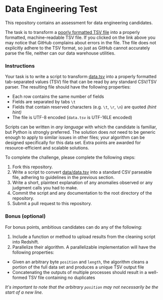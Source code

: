 # Data Engineering Test

This repository contains an assessment for data engineering candidates.

The task is to transform a [poorly formatted TSV file](https://github.com/msropp/data-challenge/blob/master/data/data.tsv)
into a properly formatted, machine-readable TSV file. If you clicked on the link above you may notice that GitHub complains about
errors in the file. The file does not explicitly adhere to the TSV format, so just as GitHub cannot accurately parse the file,
neither can our data warehouse utilities.

### Instructions

Your task is to write a script to transform [data.tsv](https://github.com/msropp/data-challenge/blob/master/data/data.tsv)
into a properly formatted tab-separated values (TSV) file that can be read by any standard CSV/TSV parser. The resulting file should have the
following properties:

* Each row contains the same number of fields
* Fields are separated by tabs `\t`
* Fields that contain reserved characters (e.g. `\t`, `\r`, `\n`) are quoted *(hint hint)*
* The file is UTF-8 encoded (`data.tsv` is UTF-16LE encoded)

Scripts can be written in *any language* with which the candidate is familiar, but Python is strongly preferred. The solution does *not*
need to be generic enough to apply to similar issues in other files; your algorithm can be designed specifically for this
data set. Extra points are awarded for resource-efficient and scalable solutions.

To complete the challenge, please complete the following steps:

1. Fork this repository.
2. Write a script to convert [data/data.tsv](https://github.com/mrsopp/data-challenge/blob/master/data/data.tsv)
  into a standard CSV parseable file, adhering to guidelines in the previous section.
3. Write a short, plaintext explanation of any anomalies observed or any judgment calls you had to make.
4. Commit the script and any documentation to the root directory of the repository.
5. Submit a pull request to this repository.

### Bonus (optional)

For bonus points, ambitious candidates can do any of the following:

1. Include a function or method to upload results from the cleaning script into Redshift.
2. Parallelize their algorithm. A parallelizable implementation will have the following properties:

* Given an arbitrary byte `position` and `length`, the algorithm cleans a portion of the full data set and produces
  a unique TSV output file
* Concatenating the outputs of multiple processes should result in a well-formed TSV file containing no duplicates

*It's important to note that the arbitrary `position` may not necessarily be the start of a new line.*
